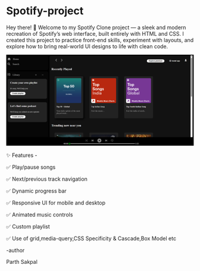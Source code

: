 # Spotify-project
Hey there! 👋  Welcome to my Spotify Clone project — a sleek and modern recreation of Spotify’s web interface, built entirely with HTML and CSS.  I created this project to practice front-end skills, experiment with layouts, and explore how to bring real-world UI designs to life with clean code.

![My Project](Photos/project.png)

✨ Features -

✅ Play/pause songs

✅ Next/previous track navigation

✅ Dynamic progress bar

✅ Responsive UI for mobile and desktop

✅ Animated music controls

✅ Custom playlist

✅ Use of grid,media-query,CSS Specificity & Cascade,Box Model etc


-author

Parth Sakpal




